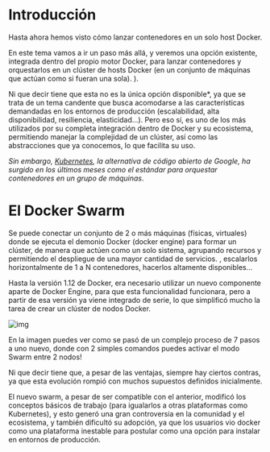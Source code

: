 # Introducción

Hasta ahora hemos visto cómo lanzar contenedores en un solo host Docker.

En este tema vamos a ir un paso más allá, y veremos una opción existente, integrada dentro del propio motor Docker, para lanzar contenedores y orquestarlos en un clúster de hosts Docker (en un conjunto de máquinas que actúan como si fueran una sola). ).

Ni que decir tiene que esta no es la única opción disponible\*, ya que se trata de un tema candente que busca acomodarse a las características demandadas en los entornos de producción (escalabilidad, alta disponibilidad, resiliencia, elasticidad...). Pero eso sí, es uno de los más utilizados por su completa integración dentro de Docker y su ecosistema, permitiendo manejar la complejidad de un clúster, así como las abstracciones que ya conocemos, lo que facilita su uso.

*Sin embargo, [Kubernetes](https://kubernetes.io), la alternativa de código abierto de Google, ha surgido en los últimos meses como el estándar para orquestar contenedores en un grupo de máquinas*.

# El Docker Swarm

Se puede conectar un conjunto de 2 o más máquinas (físicas, virtuales) donde se ejecuta el demonio Docker (docker engine) para formar un clúster, de manera que actúen como un solo sistema, agrupando recursos y permitiendo el despliegue de una mayor cantidad de servicios. , escalarlos horizontalmente de 1 a N contenedores, hacerlos altamente disponibles...

Hasta la versión 1.12 de Docker, era necesario utilizar un nuevo componente aparte de Docker Engine, para que esta funcionalidad funcionara, pero a partir de esa versión ya viene integrado de serie, lo que simplificó mucho la tarea de crear un clúster de nodos Docker.

![img](../../_media/05_docker_swarm/swarm01.png)

En la imagen puedes ver como se pasó de un complejo proceso de 7 pasos a uno nuevo, donde con 2 simples comandos puedes activar el modo Swarm entre 2 nodos!

Ni que decir tiene que, a pesar de las ventajas, siempre hay ciertos contras, ya que esta evolución rompió con muchos supuestos definidos inicialmente.

El nuevo swarm, a pesar de ser compatible con el anterior, modificó los conceptos básicos de trabajo (para igualarlos a otras plataformas como Kubernetes), y esto generó una gran controversia en la comunidad y el ecosistema, y ​​también dificultó su adopción, ya que los usuarios vio docker como una plataforma inestable para postular como una opción para instalar en entornos de producción.
